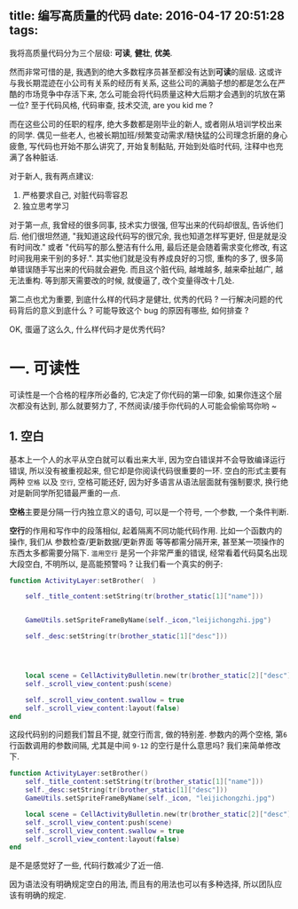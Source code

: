 title: 编写高质量的代码
date: 2016-04-17 20:51:28
tags:
---

我将高质量代码分为三个层级: **可读**, **健壮**, **优美**.

然而非常可惜的是, 我遇到的绝大多数程序员甚至都没有达到**可读**的层级. 这或许与我长期混迹在小公司有关系的经历有关系, 这些公司的满脑子想的都是怎么在严酷的市场竞争中存活下来, 怎么可能会将代码质量这种大后期才会遇到的坑放在第一位? 至于代码风格, 代码审查, 技术交流, are you kid me ?

而在这些公司的任职的程序, 绝大多数都是刚毕业的新人, 或者刚从培训学校出来的同学. 偶见一些老人, 也被长期加班/频繁变动需求/糙快猛的公司理念折磨的身心疲惫, 写代码也开始不那么讲究了, 开始复制黏贴, 开始到处临时代码, 注释中也充满了各种脏话. 

对于新人, 我有两点建议:

1. 严格要求自己, 对脏代码零容忍
2. 独立思考学习


对于第一点, 我曾经的很多同事, 技术实力很强, 但写出来的代码却很乱, 告诉他们后. 他们很坦然道, "我知道这段代码写的很冗余, 我也知道怎样写更好, 但是就是没有时间改." 或者 "代码写的那么整洁有什么用, 最后还是会随着需求变化修改, 有这时间我用来干别的多好.". 其实他们就是没有养成良好的习惯, 重构的多了, 很多简单错误随手写出来的代码就会避免. 而且这个脏代码, 越堆越多, 越来牵扯越广, 越无法重构. 等到那天需要改的时候, 就傻逼了, 改个变量得改十几处.

第二点也尤为重要, 到底什么样的代码才是健壮, 优秀的代码 ? 一行解决问题的代码背后的意义到底什么 ? 可能导致这个 bug 的原因有哪些, 如何排查 ?

OK, 蛋逼了这么久, 什么样代码才是优秀代码?

# 一. 可读性

可读性是一个合格的程序所必备的, 它决定了你代码的第一印象, 如果你连这个层次都没有达到, 那么就要努力了, 不然阅读/接手你代码的人可能会偷偷骂你哟 ~

## 1. 空白

基本上一个人的水平从空白就可以看出来大半, 因为空白错误并不会导致编译运行错误, 所以没有被重视起来, 但它却是你阅读代码很重要的一环. 空白的形式主要有两种 `空格` 以及 `空行`, 空格可能还好, 因为好多语言从语法层面就有强制要求, 换行绝对是新同学所犯错最严重的一点. 

**空格**主要是分隔一行内独立意义的语句, 可以是一个符号, 一个参数, 一个条件判断.

**空行**的作用和写作中的段落相似, 起着隔离不同功能代码作用. 比如一个函数内的操作, 我们从 参数检查/更新数据/更新界面 等等都需分隔开来, 甚至某一项操作的东西太多都需要分隔下. `滥用空行` 是另一个非常严重的错误, 经常看着代码莫名出现大段空白, 不明所以, 是高能预警吗 ? 让我们看一个真实的例子:

```lua
function ActivityLayer:setBrother(  )

    self._title_content:setString(tr(brother_static[1]["name"]))


    GameUtils.setSpriteFrameByName(self._icon,"leijichongzhi.jpg")

    self._desc:setString(tr(brother_static[1]["desc"])) 




    local scene = CellActivityBulletin.new(tr(brother_static[2]["desc"]))
    self._scroll_view_content:push(scene)

    self._scroll_view_content.swallow = true    
    self._scroll_view_content:layout(false)     
end
```

这段代码别的问题我们暂且不提, 就空行而言, 做的特别差. 参数内的两个空格, 第`6`行函数调用的参数间隔, 尤其是中间 `9-12` 的空行是什么意思吗? 我们来简单修改下.

```lua
function ActivityLayer:setBrother()
    self._title_content:setString(tr(brother_static[1]["name"]))
    self._desc:setString(tr(brother_static[1]["desc"])) 
    GameUtils.setSpriteFrameByName(self._icon, "leijichongzhi.jpg")

    local scene = CellActivityBulletin.new(tr(brother_static[2]["desc"]))
    self._scroll_view_content:push(scene)
    self._scroll_view_content.swallow = true    
    self._scroll_view_content:layout(false)     
end
```

是不是感觉好了一些, 代码行数减少了近一倍.

因为语法没有明确规定空白的用法, 而且有的用法也可以有多种选择, 所以团队应该有明确的规定.
